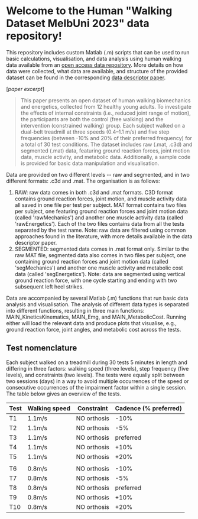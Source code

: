# Welcome to the Human "Walking Dataset MelbUni 2023" data repository!

This repository includes custom Matlab (.m) scripts that can be used to run basic calculations, visualisation, and data analysis using human walking data
available from an [open access data repository](https://springernature.figshare.com/...). More details on how data were collected, what data are available,
and structure of the provided dataset can be found in the corresponding [data descriptor paper](https://www.nature.com/articles/...). 

[*paper excerpt*] 
>This paper presents an open dataset of human walking biomechanics and energetics, collected from 12 healthy young adults. To investigate the effects of internal constraints (i.e., reduced joint range of motion), the participants are both the control (free walking) and the intervention (constrained walking) group. Each subject walked on a dual-belt treadmill at three speeds (0.4–1.1 m/s) and five step frequencies (between -10% and 20% of their preferred frequency) for a total of 30 test conditions. The dataset includes raw (.mat, .c3d) and segmented (.mat) data, featuring ground reaction forces, joint motion data, muscle activity, and metabolic data. Additionally, a sample code is provided for basic data manipulation and visualisation.

Data are provided on two different levels -- raw and segmented, and in two different formats: .c3d and .mat. The organisation is as follows:
1. RAW: raw data comes in both .c3d and .mat formats. C3D format contains ground reaction forces, joint motion, and muscle activity data all saved in one file per test per subject. MAT format contains two files per subject, one featuring ground reaction forces and joint motion data (called 'rawMechanics') and another one muscle activity data (called 'rawEnergetics'). Each of the two files contains data from all the tests separated by the test name. Note: raw data are filtered using common approaches found in the literature, with more details available in the data descriptor paper.
2. SEGMENTED: segmented data comes in .mat format only. Similar to the raw MAT file, segmented data also comes in two files per subject, one containing ground reaction forces and joint motion data (called 'segMechanics') and another one muscle activity and metabolic cost data (called 'segEnergetics'). Note: data are segmented using vertical ground reaction force, with one cycle starting and ending with two subsequent left heel strikes.

Data are accompanied by several Matlab (.m) functions that run basic data analysis and visualisation. The analysis of different data types is separated into different functions, resulting in three main functions: MAIN_KineticsKinematics, MAIN_Emg, and MAIN_MetabolicCost. Running either will load the relevant data and produce plots that visualise, e.g., ground reaction force, joint angles, and metabolic cost across the tests. 

## Test nomenclature ##

Each subject walked on a treadmill during 30 tests 5 minutes in length and differing in three factors: walking speed (three levels), step frequency (five levels), and constraints (two levels). The tests were equally split between two sessions (days) in a way to avoid multiple occurrences of the speed or consecutive occurrences of the impairment factor within a single session. The table below gives an overview of the tests. 

| Test | Walking speed | Constraint  | Cadence (% preferred) |
| ---- | ------------- | ----------- | --------------------- |
|  T1  |    1.1m/s     | NO orthosis |        -10%           |
|  T2  |    1.1m/s     | NO orthosis |        -5%            |
|  T3  |    1.1m/s     | NO orthosis |     preferred         |
|  T4  |    1.1m/s     | NO orthosis |        +10%           |
|  T5  |    1.1m/s     | NO orthosis |        +20%           |
|      |               |             |                       |
|  T6  |    0.8m/s     | NO orthosis |        -10%           |
|  T7  |    0.8m/s     | NO orthosis |        -5%            |
|  T8  |    0.8m/s     | NO orthosis |     preferred         |
|  T9  |    0.8m/s     | NO orthosis |        +10%           |
|  T10 |    0.8m/s     | NO orthosis |        +20%           |



